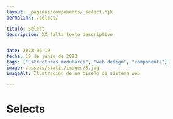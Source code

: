 ```yaml
---
layout: _paginas/components/_select.njk
permalink: /select/

titulo: Select
descripcion: XX falta texto descriptivo


date: 2023-06-19
fecha: 19 de junio de 2023
tags: ["Estructuras modulares", "web design", "components"]
image: /assets/static/images/8.jpg
imageAlt: Ilustración de un diseño de sistema web

---
```


# Selects

